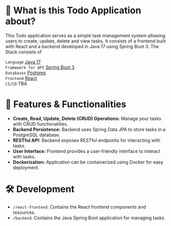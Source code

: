 # 📖 What is this Todo Application about?

This Todo application serves as a simple task management system allowing users to create, update, delete and view tasks. 
It consists of a frontend built with React and a backend developed in Java 17 using Spring Boot 3. The Stack consists of

`Language` [Java 17](https://openjdk.org/projects/jdk/17/)\
`Framework for API` [Spring Boot 3](https://spring.io/projects/spring-boot)\
`Databases` [Postgres](https://www.postgresql.org/)\
`Frontend` [React](https://reactjs.org/)\
`CI/CD` TBA

# 🚀 Features & Functionalities

- **Create, Read, Update, Delete (CRUD) Operations:** Manage your tasks with CRUD functionalities.
- **Backend Persistence:** Backend uses Spring Data JPA to store tasks in a PostgreSQL database.
- **RESTful API:** Backend exposes RESTful endpoints for interacting with tasks.
- **User Interface:** Frontend provides a user-friendly interface to interact with tasks.
- **Dockerization:** Application can be containerized using Docker for easy deployment.

# 🛠️ Development

- `/react-frontend`: Contains the React frontend components and resources.
- `/backend`: Contains the Java Spring Boot application for managing tasks.
